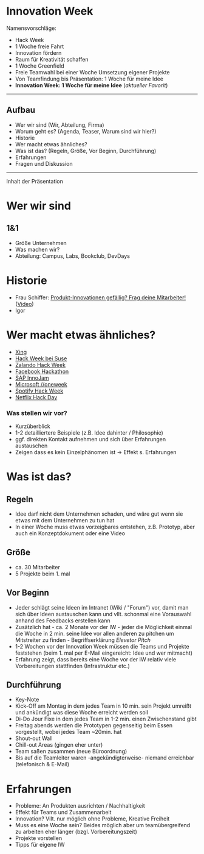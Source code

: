 # Innovation Week

Namensvorschläge:

* Hack Week
* 1 Woche freie Fahrt
* Innovation fördern
* Raum für Kreativität schaffen
* 1 Woche Greenfield
* Freie Teamwahl bei einer Woche Umsetzung eigener Projekte
* Von Teamfindung bis Präsentation: 1 Woche für meine Idee
* **Innovation Week: 1 Woche für meine Idee** (_aktueller Favorit_)

---
## Aufbau
* Wer wir sind (Wir, Abteilung, Firma)
* Worum geht es? (Agenda, Teaser, Warum sind wir hier?)
* Historie
* Wer macht etwas ähnliches?
* Was ist das? (Regeln, Größe, Vor Beginn, Durchführung)
* Erfahrungen
* Fragen und Diskussion

---

Inhalt der Präsentation

# Wer wir sind
## 1&1
* Größe Unternehmen
* Was machen wir?
* Abteilung: Campus, Labs, Bookclub, DevDays

# Historie
* Frau Schiffer: [Produkt-Innovationen gefällig? Frag deine Mitarbeiter!](http://de.slideshare.net/Erdbeervogel/produktinnovationen-gefllig-frag-deine-mitarbeiter) ([Video](https://www.youtube.com/watch?v=L-PYAidXHHU))
* Igor

# Wer macht etwas ähnliches?

* [Xing](http://de.slideshare.net/Erdbeervogel/produktinnovationen-gefllig-frag-deine-mitarbeiter)
* [Hack Week bei Suse](http://www.linux-magazin.de/NEWS/10.-Hack-Week-bei-Suse)
* [Zalando Hack Week](https://corporate.zalando.de/de/zalando-technology-startet-mit-ueber-100-projektideen-die-dritte-hack-week)
* [Facebook Hackathon](https://www.facebook.com/notes/facebook-engineering/the-all-night-hackathon-is-back/31942383919)
* [SAP InnoJam](http://events.sap.com/hackathons/en/innojamberlin)
* [Microsoft //oneweek](http://blogs.microsoft.com/firehose/2014/07/28/microsoft-kicks-off-oneweek-and-you-wont-believe-the-hacks/)
* [Spotify Hack Week](https://labs.spotify.com/2013/02/15/organizing-a-hack-week/)
* [Netflix Hack Day](http://techblog.netflix.com/2014/08/netflix-hack-day-summer-2014.html)

### Was stellen wir vor?

* Kurzüberblick
* 1-2 detailliertere Beispiele (z.B. Idee dahinter / Philosophie)
* ggf. direkten Kontakt aufnehmen und sich über Erfahrungen austauschen
* Zeigen dass es kein Einzelphänomen ist -> Effekt s. Erfahrungen

# Was ist das?

## Regeln

* Idee darf nicht dem Unternehmen schaden, und wäre gut wenn sie etwas mit dem Unternehmen zu tun hat
* In einer Woche muss etwas vorzeigbares entstehen, z.B. Prototyp, aber auch ein Konzeptdokument oder eine Video

## Größe

* ca. 30 Mitarbeiter
* 5 Projekte beim 1. mal

## Vor Beginn

* Jeder schlägt seine Ideen im Intranet (Wiki / "Forum") vor, damit man sich über Ideen austauschen kann und vllt. schonmal eine Vorauswahl anhand des Feedbacks erstellen kann
* Zusätzlich hat - ca. 2 Monate vor der IW - jeder die Möglichkeit einmal die Woche in 2 min. seine Idee vor allen anderen zu pitchen um Mitstreiter zu finden - Begriffserklärung _Elevetor Pitch_
* 1-2 Wochen vor der Innovation Week müssen die Teams und Projekte feststehen (beim 1. mal per E-Mail eingereicht: Idee und wer mitmacht)
* Erfahrung zeigt, dass bereits eine Woche vor der IW relativ viele Vorbereitungen stattfinden (Infrastruktur etc.)

## Durchführung

* Key-Note
* Kick-Off am Montag in dem jedes Team in 10 min. sein Projekt umreißt und ankündigt was diese Woche erreicht werden soll
* Di-Do Jour Fixe in dem jedes Team in 1-2 min. einen Zwischenstand gibt
* Freitag abends werden die Prototypen gegenseitig beim Essen vorgestellt, wobei jedes Team ~20min. hat
* Shout-out Wall
* Chill-out Areas (gingen eher unter)
* Team saßen zusammen (neue Büroordnung)
* Bis auf die Teamleiter waren -angekündigterweise- niemand erreichbar (telefonisch & E-Mail) 

# Erfahrungen
* Probleme: An Produkten ausrichten / Nachhaltigkeit
* Effekt für Teams und Zusammenarbeit
* Innovation? Vllt. nur möglich ohne Probleme, Kreative Freiheit
* Muss es eine Woche sein? Beides möglich aber um teamübergreifend zu arbeiten eher länger (bzgl. Vorbereitungszeit)
* Projekte vorstellen
* Tipps für eigene IW

